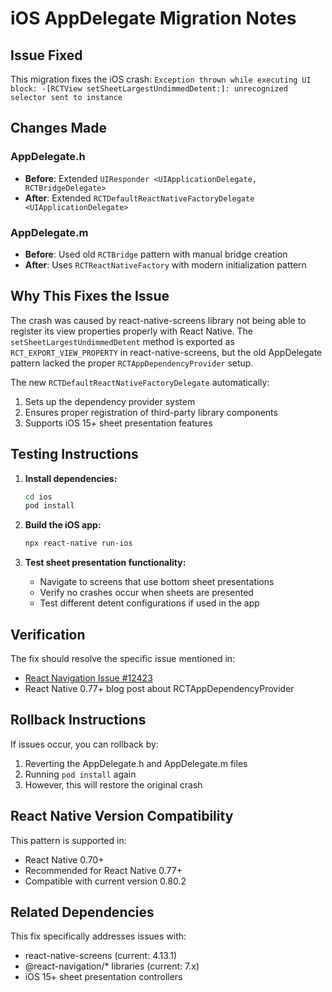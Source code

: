 # iOS AppDelegate Migration Notes

## Issue Fixed
This migration fixes the iOS crash: `Exception thrown while executing UI block: -[RCTView setSheetLargestUndimmedDetent:]: unrecognized selector sent to instance`

## Changes Made

### AppDelegate.h
- **Before**: Extended `UIResponder <UIApplicationDelegate, RCTBridgeDelegate>`
- **After**: Extended `RCTDefaultReactNativeFactoryDelegate <UIApplicationDelegate>`

### AppDelegate.m
- **Before**: Used old `RCTBridge` pattern with manual bridge creation
- **After**: Uses `RCTReactNativeFactory` with modern initialization pattern

## Why This Fixes the Issue

The crash was caused by react-native-screens library not being able to register its view properties properly with React Native. The `setSheetLargestUndimmedDetent` method is exported as `RCT_EXPORT_VIEW_PROPERTY` in react-native-screens, but the old AppDelegate pattern lacked the proper `RCTAppDependencyProvider` setup.

The new `RCTDefaultReactNativeFactoryDelegate` automatically:
1. Sets up the dependency provider system
2. Ensures proper registration of third-party library components
3. Supports iOS 15+ sheet presentation features

## Testing Instructions

1. **Install dependencies:**
   ```bash
   cd ios
   pod install
   ```

2. **Build the iOS app:**
   ```bash
   npx react-native run-ios
   ```

3. **Test sheet presentation functionality:**
   - Navigate to screens that use bottom sheet presentations
   - Verify no crashes occur when sheets are presented
   - Test different detent configurations if used in the app

## Verification

The fix should resolve the specific issue mentioned in:
- [React Navigation Issue #12423](https://github.com/react-navigation/react-navigation/issues/12423)
- React Native 0.77+ blog post about RCTAppDependencyProvider

## Rollback Instructions

If issues occur, you can rollback by:
1. Reverting the AppDelegate.h and AppDelegate.m files
2. Running `pod install` again
3. However, this will restore the original crash

## React Native Version Compatibility

This pattern is supported in:
- React Native 0.70+
- Recommended for React Native 0.77+
- Compatible with current version 0.80.2

## Related Dependencies

This fix specifically addresses issues with:
- react-native-screens (current: 4.13.1)
- @react-navigation/* libraries (current: 7.x)
- iOS 15+ sheet presentation controllers
